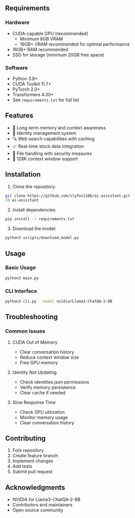 ## Requirements

### Hardware
- CUDA-capable GPU (recommended)
  - Minimum 8GB VRAM
  - 16GB+ VRAM recommended for optimal performance
- 16GB+ RAM recommended
- SSD for storage (minimum 20GB free space)

### Software
- Python 3.8+
- CUDA Toolkit 11.7+
- PyTorch 2.0+
- Transformers 4.30+
- See `requirements.txt` for full list

## Features

- 🧠 Long-term memory and context awareness
- 👤 Identity management system
- 🔍 Web search capabilities with caching
- 📈 Real-time stock data integration
- 💾 File handling with security measures
- 🚀 128K context window support

## Installation

1. Clone the repository:
```bash
git clone https://github.com/slyfox1186/ai-assistant.git
cd ai-assistant
```

2. Install dependencies:
```bash
pip install -r requirements.txt
```

3. Download the model:
```bash
python3 scripts/download_model.py
```

## Usage

### Basic Usage
```bash
python3 main.py
```

### CLI Interface
```bash
python3 cli.py --model nvidia/Llama3-ChatQA-2-8B
```

## Troubleshooting

### Common Issues
1. CUDA Out of Memory
   - Clear conversation history
   - Reduce context window size
   - Free GPU memory

2. Identity Not Updating
   - Check identities.json permissions
   - Verify memory persistence
   - Clear cache if needed

3. Slow Response Time
   - Check GPU utilization
   - Monitor memory usage
   - Clear conversation history

## Contributing

1. Fork repository
2. Create feature branch
3. Implement changes
4. Add tests
5. Submit pull request

## Acknowledgments

- NVIDIA for Llama3-ChatQA-2-8B
- Contributors and maintainers
- Open source community

